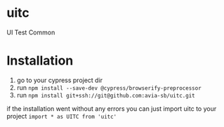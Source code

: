 # uitc
UI Test Common 

# Installation
1. go to your cypress project dir
2. run `npm install --save-dev @cypress/browserify-preprocessor`
3. run `npm install git+ssh://git@github.com:avia-sb/uitc.git`


if the installation went without any errors you can just import uitc to your project
`import * as UITC from 'uitc'`
